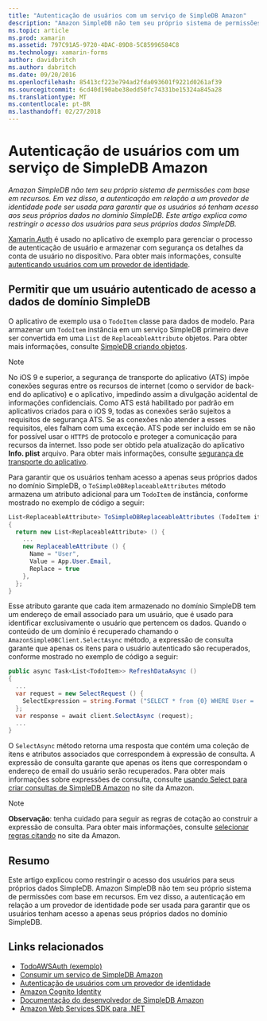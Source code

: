 ```yaml
---
title: "Autenticação de usuários com um serviço de SimpleDB Amazon"
description: "Amazon SimpleDB não tem seu próprio sistema de permissões com base em recursos. Em vez disso, a autenticação em relação a um provedor de identidade pode ser usada para garantir que os usuários só tenham acesso aos seus próprios dados no domínio SimpleDB. Este artigo explica como restringir o acesso dos usuários para seus próprios dados SimpleDB."
ms.topic: article
ms.prod: xamarin
ms.assetid: 797C91A5-9720-4DAC-89D8-5C85996584C8
ms.technology: xamarin-forms
author: davidbritch
ms.author: dabritch
ms.date: 09/20/2016
ms.openlocfilehash: 85413cf223e794ad2fda093601f9221d0261af39
ms.sourcegitcommit: 6cd40d190abe38edd50fc74331be15324a845a28
ms.translationtype: MT
ms.contentlocale: pt-BR
ms.lasthandoff: 02/27/2018
---
```

# <a name="authenticating-users-with-an-amazon-simpledb-service"></a>Autenticação de usuários com um serviço de SimpleDB Amazon

_Amazon SimpleDB não tem seu próprio sistema de permissões com base em recursos. Em vez disso, a autenticação em relação a um provedor de identidade pode ser usada para garantir que os usuários só tenham acesso aos seus próprios dados no domínio SimpleDB. Este artigo explica como restringir o acesso dos usuários para seus próprios dados SimpleDB._

[Xamarin.Auth](https://github.com/xamarin/Xamarin.Auth) é usado no aplicativo de exemplo para gerenciar o processo de autenticação de usuário e armazenar com segurança os detalhes da conta de usuário no dispositivo. Para obter mais informações, consulte [autenticando usuários com um provedor de identidade](~/xamarin-forms/data-cloud/authentication/oauth.md).

## <a name="allowing-an-authenticated-user-access-to-simpledb-domain-data"></a>Permitir que um usuário autenticado de acesso a dados de domínio SimpleDB

O aplicativo de exemplo usa o `TodoItem` classe para dados de modelo. Para armazenar um `TodoItem` instância em um serviço SimpleDB primeiro deve ser convertida em uma `List` de `ReplaceableAttribute` objetos. Para obter mais informações, consulte [SimpleDB criando objetos](~/xamarin-forms/data-cloud/consuming/aws.md).

> [!NOTE]
> No iOS 9 e superior, a segurança de transporte do aplicativo (ATS) impõe conexões seguras entre os recursos de internet (como o servidor de back-end do aplicativo) e o aplicativo, impedindo assim a divulgação acidental de informações confidenciais. Como ATS está habilitado por padrão em aplicativos criados para o iOS 9, todas as conexões serão sujeitos a requisitos de segurança ATS. Se as conexões não atender a esses requisitos, eles falham com uma exceção.
> ATS pode ser incluído em se não for possível usar o `HTTPS` de protocolo e proteger a comunicação para recursos da internet. Isso pode ser obtido pela atualização do aplicativo **Info. plist** arquivo. Para obter mais informações, consulte [segurança de transporte do aplicativo](~/ios/app-fundamentals/ats.md).

Para garantir que os usuários tenham acesso a apenas seus próprios dados no domínio SimpleDB, o `ToSimpleDBReplaceableAttributes` método armazena um atributo adicional para um `TodoItem` de instância, conforme mostrado no exemplo de código a seguir:

```csharp
List<ReplaceableAttribute> ToSimpleDBReplaceableAttributes (TodoItem item)
{
  return new List<ReplaceableAttribute> () {
    ...
    new ReplaceableAttribute () {
      Name = "User",
      Value = App.User.Email,
      Replace = true
    },
  };
}
```

Esse atributo garante que cada item armazenado no domínio SimpleDB tem um endereço de email associado para um usuário, que é usado para identificar exclusivamente o usuário que pertencem os dados. Quando o conteúdo de um domínio é recuperado chamando o `AmazonSimpleDBClient.SelectAsync` método, a expressão de consulta garante que apenas os itens para o usuário autenticado são recuperados, conforme mostrado no exemplo de código a seguir:

```csharp
public async Task<List<TodoItem>> RefreshDataAsync ()
{
  ...
  var request = new SelectRequest () {
    SelectExpression = string.Format ("SELECT * from {0} WHERE User = '{1}'", tableName, App.User.Email)
  };
  var response = await client.SelectAsync (request);
  ...
}
```

O `SelectAsync` método retorna uma resposta que contém uma coleção de itens e atributos associados que correspondem à expressão de consulta. A expressão de consulta garante que apenas os itens que correspondam o endereço de email do usuário serão recuperados. Para obter mais informações sobre expressões de consulta, consulte [usando Select para criar consultas de SimpleDB Amazon](http://docs.aws.amazon.com/AmazonSimpleDB/latest/DeveloperGuide/UsingSelect.html) no site da Amazon.

> [!NOTE]
> **Observação**: tenha cuidado para seguir as regras de cotação ao construir a expressão de consulta. Para obter mais informações, consulte [selecionar regras citando](http://docs.aws.amazon.com/AmazonSimpleDB/latest/DeveloperGuide/QuotingRulesSelect.html) no site da Amazon.

## <a name="summary"></a>Resumo

Este artigo explicou como restringir o acesso dos usuários para seus próprios dados SimpleDB. Amazon SimpleDB não tem seu próprio sistema de permissões com base em recursos. Em vez disso, a autenticação em relação a um provedor de identidade pode ser usada para garantir que os usuários tenham acesso a apenas seus próprios dados no domínio SimpleDB.


## <a name="related-links"></a>Links relacionados

- [TodoAWSAuth (exemplo)](https://developer.xamarin.com/samples/xamarin-forms/WebServices/TodoAWSAuth/)
- [Consumir um serviço de SimpleDB Amazon](~/xamarin-forms/data-cloud/consuming/aws.md)
- [Autenticação de usuários com um provedor de identidade](~/xamarin-forms/data-cloud/authentication/oauth.md)
- [Amazon Cognito Identity](http://docs.aws.amazon.com/cognito/devguide/identity/)
- [Documentação do desenvolvedor de SimpleDB Amazon](http://docs.aws.amazon.com/AmazonSimpleDB/latest/DeveloperGuide/Welcome.html)
- [Amazon Web Services SDK para .NET](https://www.nuget.org/packages?q=Tags%3A%22aws-sdk-v3%22)
